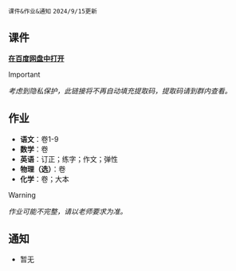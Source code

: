 `课件&作业&通知` `2024/9/15更新`
## 课件
**[在百度网盘中打开](https://pan.baidu.com/s/14VBuFbPU6buK3F1ZHeRzpw)**
> [!IMPORTANT]
> *考虑到隐私保护，此链接将不再自动填充提取码，提取码请到群内查看。*
## 作业
- **语文**：卷1-9
- **数学**：卷
- **英语**：订正；练字；作文；弹性
- **物理（选）**：卷
- **化学**：卷；大本
> [!WARNING]
> *作业可能不完整，请以老师要求为准。*
## 通知
- 暂无

